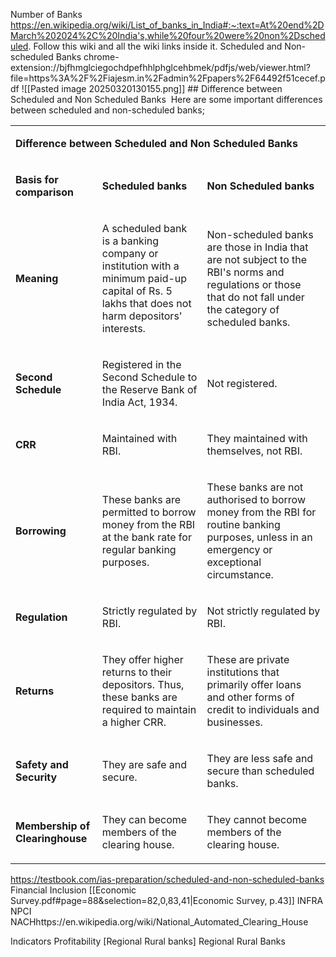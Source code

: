 Number of Banks
    https://en.wikipedia.org/wiki/List_of_banks_in_India#:~:text=At%20end%2DMarch%202024%2C%20India's,while%20four%20were%20non%2Dscheduled.
        Follow this wiki and all the wiki links inside it.
Scheduled and Non-scheduled Banks
    chrome-extension://bjfhmglciegochdpefhhlphglcehbmek/pdfjs/web/viewer.html?file=https%3A%2F%2Fiajesm.in%2Fadmin%2Fpapers%2F64492f51cecef.pdf
    ![[Pasted image 20250320130155.png]]
    ## Difference between Scheduled and Non Scheduled Banks 
    Here are some important differences between scheduled and non-scheduled banks;
    <table><tbody><tr><td colspan="3"><p><strong>Difference between Scheduled and Non Scheduled Banks</strong></p></td></tr><tr><td><p><strong>Basis for comparison</strong></p></td><td><p><strong>Scheduled banks</strong></p></td><td><p><strong>Non Scheduled banks</strong></p></td></tr><tr><td><p><strong>Meaning</strong></p></td><td><p>A scheduled bank is a banking company or institution with a minimum paid-up capital of Rs. 5 lakhs that does not harm depositors' interests.</p></td><td><p>Non-scheduled banks are those in India that are not subject to the RBI's norms and regulations or those that do not fall under the category of scheduled banks.</p></td></tr><tr><td><p><strong>Second Schedule</strong></p></td><td><p>Registered in the Second Schedule to the Reserve Bank of India Act, 1934.</p></td><td><p>Not registered.</p></td></tr><tr><td><p><strong>CRR</strong></p></td><td><p>Maintained with RBI.</p></td><td><p>They maintained with themselves, not RBI.</p></td></tr><tr><td><p><strong>Borrowing</strong></p></td><td><p>These banks are permitted to borrow money from the RBI at the bank rate for regular banking purposes.</p></td><td><p>These banks are not authorised to borrow money from the RBI for routine banking purposes, unless in an emergency or exceptional circumstance.</p></td></tr><tr><td><p><strong>Regulation</strong></p></td><td><p>Strictly regulated by RBI.</p></td><td><p>Not strictly regulated by RBI.</p></td></tr><tr><td><p><strong>Returns</strong></p></td><td><p>They offer higher returns to their depositors. Thus, these banks are required to maintain a higher CRR.</p></td><td><p>These are private institutions that primarily offer loans and other forms of credit to individuals and businesses.</p></td></tr><tr><td><p><strong>Safety and Security</strong></p></td><td><p>They are safe and secure.</p></td><td><p>They are less safe and secure than scheduled banks.</p></td></tr><tr><td><p><strong>Membership of Clearinghouse</strong></p></td><td><p>They can become members of the clearing house.</p></td><td><p>They cannot become members of the clearing house.</p></td></tr></tbody></table> https://testbook.com/ias-preparation/scheduled-and-non-scheduled-banks
Financial Inclusion
    [[Economic Survey.pdf#page=88&selection=82,0,83,41|Economic Survey, p.43]]
INFRA
    NPCI
        NACHhttps://en.wikipedia.org/wiki/National_Automated_Clearing_House

Indicators 
    Profitability
[Regional Rural banks] Regional Rural Banks
